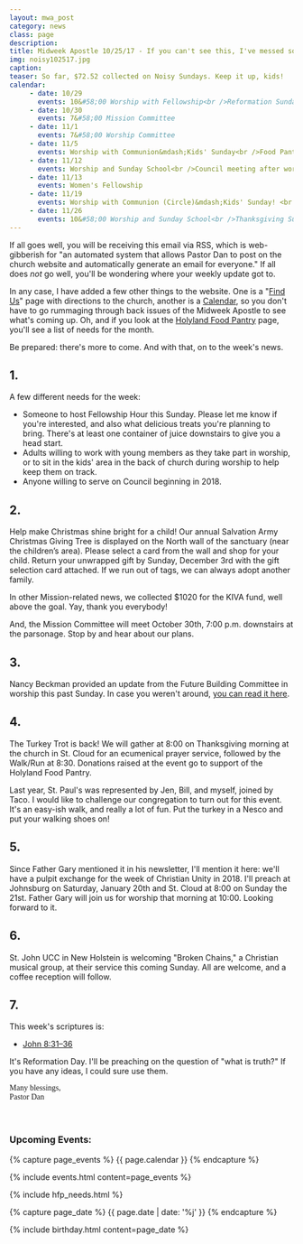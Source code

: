 ```yaml
---
layout: mwa_post
category: news
class: page
description:
title: Midweek Apostle 10/25/17 - If you can't see this, I've messed something up
img: noisy102517.jpg
caption:
teaser: So far, $72.52 collected on Noisy Sundays. Keep it up, kids!
calendar: 
     - date: 10/29
       events: 10&#58;00 Worship with Fellowship<br />Reformation Sunday
     - date: 10/30
       events: 7&#58;00 Mission Committee
     - date: 11/1
       events: 7&#58;00 Worship Committee
     - date: 11/5
       events: Worship with Communion&mdash;Kids' Sunday<br />Food Pantry Blessing<br />All Saints' Day
     - date: 11/12
       events: Worship and Sunday School<br />Council meeting after worship
     - date: 11/13
       events: Women's Fellowship
     - date: 11/19
       events: Worship with Communion (Circle)&mdash;Kids' Sunday! <br />Noisy Sunday!
     - date: 11/26
       events: 10&#58;00 Worship and Sunday School<br />Thanksgiving Sunday<br />Christ the King Sunday
---
```


If all goes well, you will be receiving this email via RSS, which is web-gibberish for "an automated system that allows Pastor Dan to post on the church website and automatically generate an email for everyone." If all does *not* go well, you'll be wondering where your weekly update got to.

In any case, I have added a few other things to the website. One is a "<a href="https://stpaulsmalone.com/directions/">Find Us</a>" page with directions to the church, another is a <a href="https://stpaulsmalone.com/calendar/">Calendar</a>, so you don't have to go rummaging through back issues of the Midweek Apostle to see what's coming up. Oh, and if you look at the <a href="https://stpaulsmalone.com/hfp/">Holyland Food Pantry</a> page, you'll see a list of needs for the month. 

Be prepared: there's more to come. And with that, on to the week's news.<!--more-->

## 1.

A few different needs for the week:

- Someone to host Fellowship Hour this Sunday. Please let me know if you're interested, and also what delicious treats you're planning to bring. There's at least one container of juice downstairs to give you a head start.
- Adults willing to work with young members as they take part in worship, or to sit in the kids' area in the back of church during worship to help keep them on track.
- Anyone willing to serve on Council beginning in 2018.

## 2.

Help make Christmas shine bright for a child! Our annual Salvation Army Christmas Giving Tree is displayed on the North wall of the sanctuary (near the children’s area). Please select a card from the wall and shop for your child. Return your unwrapped gift by Sunday, December 3rd with the gift selection card attached. If we run out of tags, we can always adopt another family.

In other Mission-related news, we collected $1020 for the KIVA fund, well above the goal. Yay, thank you everybody!

And, the Mission Committee will meet October 30th, 7:00 p.m. downstairs at the parsonage. Stop by and hear about our plans.

## 3.

Nancy Beckman provided an update from the Future Building Committee in worship this past Sunday. In case you weren't around, [you can read it here](https://stpaulsmalone.com/documents/bldg102217.pdf).

## 4.

The Turkey Trot is back! We will gather at 8:00 on Thanksgiving morning at the church in St. Cloud for an ecumenical prayer service, followed by the Walk/Run at 8:30. Donations raised at the event go to support of the Holyland Food Pantry.

Last year, St. Paul's was represented by Jen, Bill, and myself, joined by Taco. I would like to challenge our congregation to turn out for this event. It's an easy-ish walk, and really a lot of fun. Put the turkey in a Nesco and put your walking shoes on!

## 5.

Since Father Gary mentioned it in his newsletter, I'll mention it here: we'll have a pulpit exchange for the week of Christian Unity in 2018. I'll preach at Johnsburg on Saturday, January 20th and St. Cloud at 8:00 on Sunday the 21st. Father Gary will join us for worship that morning at 10:00. Looking forward to it.


## 6.

St. John UCC in New Holstein is welcoming "Broken Chains," a Christian musical group, at their service this coming Sunday. All are welcome, and a coffee reception will follow.


## 7.

This week's scriptures is:
<ul>
	<li><a href="http://bible.oremus.org/?ql=375961068">John 8:31–36</a></li>
</ul>

It's Reformation Day. I'll be preaching on the question of "what is truth?" If you have any ideas, I could sure use them.


<div class="blessings" style="font-family: 'Palatino', Times, serif;">Many blessings,<br />
Pastor Dan</div>
<br />
<br />
<div class="after-box">

<h3>Upcoming Events:</h3>
{% capture page_events %}
{{ page.calendar }}
{% endcapture %}

{% include events.html content=page_events %}

{% include hfp_needs.html %}

{% capture page_date %}
{{ page.date | date: '%j' }}
{% endcapture %}

{% include birthday.html content=page_date %}
